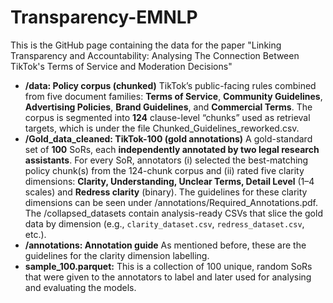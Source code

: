 # Transparency-EMNLP
This is the GitHub page containing the data for the paper "Linking Transparency and Accountability: Analysing The Connection Between TikTok's Terms of Service and Moderation Decisions"


- **/data: Policy corpus (chunked)**  TikTok’s public-facing rules combined from five document families: **Terms of Service**, **Community Guidelines**, **Advertising Policies**, **Brand Guidelines**, and **Commercial Terms**. The corpus is segmented into **124** clause-level “chunks” used as retrieval targets, which is under the file Chunked_Guidelines_reworked.csv.
- **/Gold_data_cleaned: TikTok-100 (gold annotations)** A gold-standard set of **100** SoRs, each **independently annotated by two legal research assistants**. For every SoR, annotators (i) selected the best-matching policy chunk(s) from the 124-chunk corpus and (ii) rated five clarity dimensions: **Clarity, Understanding, Unclear Terms, Detail Level** (1–4 scales) and **Redress clarity** (binary). The guidelines for these clarity dimensions can be seen under /annotations/Required_Annotations.pdf. The /collapsed_datasets contain analysis-ready CSVs that slice the gold data by dimension (e.g., `clarity_dataset.csv`, `redress_dataset.csv`, etc.).
- **/annotations: Annotation guide** As mentioned before, these are the guidelines for the clarity dimension labelling.
- **sample_100.parquet:** This is a collection of 100 unique, random SoRs that were given to the annotators to label and later used for analysing and evaluating the models. 


